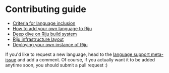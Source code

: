 # Contributing guide

* [Criteria for language inclusion](doc/what-languages.md)
* [How to add your own language to Riju](doc/tutorial.md)
* [Deep dive on Riju build system](doc/build.md)
* [Riju infrastructure layout](doc/infra.md)
* [Deploying your own instance of Riju](doc/selfhosting.md)

If you'd like to request a new language, head to the [language support
meta-issue](https://github.com/raxod502/riju/issues/24) and add a
comment. Of course, if you actually want it to be added anytime soon,
you should submit a pull request :)
